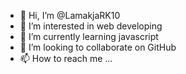 - 👋 Hi, I’m @LamakjaRK10
- 👀 I’m interested in web developing
- 🌱 I’m currently learning javascript
- 💞️ I’m looking to collaborate on GitHub
- 📫 How to reach me ...

<!---
LamakjaRK10/LamakjaRK10 is a ✨ special ✨ repository because its `README.md` (this file) appears on your GitHub profile.
You can click the Preview link to take a look at your changes.
--->
